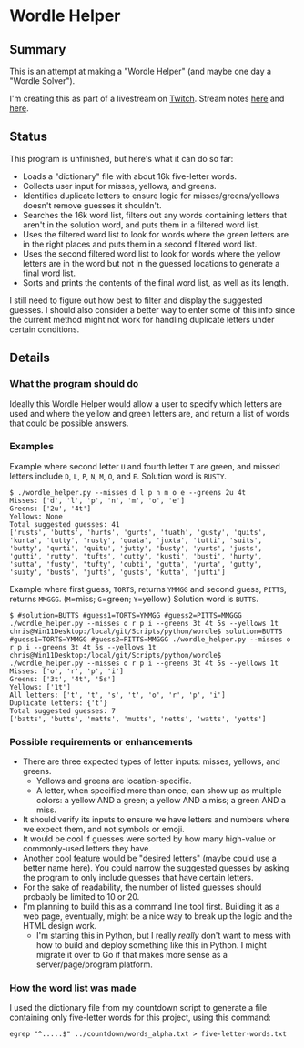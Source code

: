 # Wordle Helper

## Summary

This is an attempt at making a "Wordle Helper" (and maybe one day a "Wordle Solver").

I'm creating this as part of a livestream on [Twitch](https://www.twitch.tv/conflabermits). Stream notes [here](https://github.com/conflabermits/Scripts/blob/master/stream/pilot/004/notes.md) and [here](https://github.com/conflabermits/Scripts/blob/master/stream/pilot/005/notes.md).

## Status

This program is unfinished, but here's what it can do so far:

* Loads a "dictionary" file with about 16k five-letter words.
* Collects user input for misses, yellows, and greens.
* Identifies duplicate letters to ensure logic for misses/greens/yellows doesn't remove guesses it shouldn't.
* Searches the 16k word list, filters out any words containing letters that aren't in the solution word, and puts them in a filtered word list.
* Uses the filtered word list to look for words where the green letters are in the right places and puts them in a second filtered word list.
* Uses the second filtered word list to look for words where the yellow letters are in the word but not in the guessed locations to generate a final word list.
* Sorts and prints the contents of the final word list, as well as its length.

I still need to figure out how best to filter and display the suggested guesses. I should also consider a better way to enter some of this info since the current method might not work for handling duplicate letters under certain conditions.

## Details

### What the program should do

Ideally this Wordle Helper would allow a user to specify which letters are used and where the yellow and green letters are, and return a list of words that could be possible answers.

### Examples

Example where second letter `U` and fourth letter `T` are green, and missed letters include `D`, `L`, `P`, `N`, `M`, `O`, and `E`. Solution word is `RUSTY`.

```text
$ ./wordle_helper.py --misses d l p n m o e --greens 2u 4t
Misses: ['d', 'l', 'p', 'n', 'm', 'o', 'e']
Greens: ['2u', '4t']
Yellows: None
Total suggested guesses: 41
['rusts', 'butts', 'hurts', 'gurts', 'tuath', 'gusty', 'quits', 'kurta', 'tutty', 'rusty', 'quata', 'juxta', 'tutti', 'suits', 'butty', 'qurti', 'quitu', 'jutty', 'busty', 'yurts', 'justs', 'gutti', 'rutty', 'tufts', 'cutty', 'kusti', 'busti', 'hurty', 'sutta', 'fusty', 'tufty', 'cubti', 'gutta', 'yurta', 'gutty', 'suity', 'busts', 'jufts', 'gusts', 'kutta', 'jufti']
```

Example where first guess, `TORTS`, returns `YMMGG` and second guess, `PITTS`, returns `MMGGG`. (`M`=miss; `G`=green; `Y`=yellow.) Solution word is `BUTTS`.

```text
$ #solution=BUTTS #guess1=TORTS=YMMGG #guess2=PITTS=MMGGG ./wordle_helper.py --misses o r p i --greens 3t 4t 5s --yellows 1t
chris@Win11Desktop:/local/git/Scripts/python/wordle$ solution=BUTTS #guess1=TORTS=YMMGG #guess2=PITTS=MMGGG ./wordle_helper.py --misses o r p i --greens 3t 4t 5s --yellows 1t
chris@Win11Desktop:/local/git/Scripts/python/wordle$ ./wordle_helper.py --misses o r p i --greens 3t 4t 5s --yellows 1t
Misses: ['o', 'r', 'p', 'i']
Greens: ['3t', '4t', '5s']
Yellows: ['1t']
All letters: ['t', 't', 's', 't', 'o', 'r', 'p', 'i']
Duplicate letters: {'t'}
Total suggested guesses: 7
['batts', 'butts', 'matts', 'mutts', 'netts', 'watts', 'yetts']
```

### Possible requirements or enhancements

* There are three expected types of letter inputs: misses, yellows, and greens.
  * Yellows and greens are location-specific.
  * A letter, when specified more than once, can show up as multiple colors: a yellow AND a green; a yellow AND a miss; a green AND a miss.
* It should verify its inputs to ensure we have letters and numbers where we expect them, and not symbols or emoji.
* It would be cool if guesses were sorted by how many high-value or commonly-used letters they have.
* Another cool feature would be "desired letters" (maybe could use a better name here). You could narrow the suggested guesses by asking the program to only include guesses that have certain letters.
* For the sake of readability, the number of listed guesses should probably be limited to 10 or 20.
* I'm planning to build this as a command line tool first. Building it as a web page, eventually, might be a nice way to break up the logic and the HTML design work.
  * I'm starting this in Python, but I really *really* don't want to mess with how to build and deploy something like this in Python. I might migrate it over to Go if that makes more sense as a server/page/program platform.

### How the word list was made

I used the dictionary file from my countdown script to generate a file containing only five-letter words for this project, using this command:

```egrep "^.....$" ../countdown/words_alpha.txt > five-letter-words.txt```
